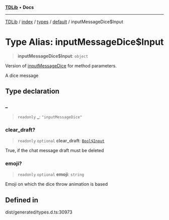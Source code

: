 [**TDLib**](../../../../../../README.md) • **Docs**

***

[TDLib](../../../../../../modules.md) / [index](../../../../../README.md) / [types](../../../README.md) / [default](../README.md) / inputMessageDice$Input

# Type Alias: inputMessageDice$Input

> **inputMessageDice$Input**: `object`

Version of [inputMessageDice](inputMessageDice.md) for method parameters.

A dice message

## Type declaration

### \_

> `readonly` **\_**: `"inputMessageDice"`

### clear\_draft?

> `readonly` `optional` **clear\_draft**: [`Bool$Input`](Bool$Input.md)

True, if the chat message draft must be deleted

### emoji?

> `readonly` `optional` **emoji**: `string`

Emoji on which the dice throw animation is based

## Defined in

dist/generated/types.d.ts:30973

